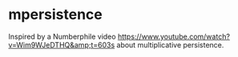 # mpersistence
Inspired by a Numberphile video https://www.youtube.com/watch?v=Wim9WJeDTHQ&amp;t=603s about multiplicative persistence.

